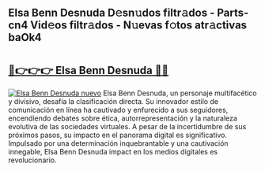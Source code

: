## Elsa Benn Desnuda D𝚎sn𝚞dos filtr𝚊dos - Parts-cn4 Vid𝚎os filtr𝚊dos - N𝚞evas f𝚘tos atr𝚊ctivas baOk4

# <h2><a href="http://mb7d6rb.tromn.icu/?c=Elsa+Benn+Desnuda">🔗👉👉👉 Elsa Benn Desnuda 🔗🔗</a></h2>

[![Elsa Benn Desnuda nuevo](https://i.imgur.com/pEAQMta.gif)](http://mb7d6rb.tromn.icu/?c=Elsa+Benn+Desnuda)
Elsa Benn Desnuda, un personaje multifacético y divisivo, desafía la clasificación directa. Su innovador estilo de comunicación en línea ha cautivado y enfurecido a sus seguidores, encendiendo debates sobre ética, autorrepresentación y la naturaleza evolutiva de las sociedades virtuales. A pesar de la incertidumbre de sus próximos pasos, su impacto en el panorama digital es significativo. Impulsado por una determinación inquebrantable y una cautivación innegable, Elsa Benn Desnuda impact en los medios digitales es revolucionario.
